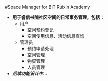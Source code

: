 <!--
 * @Description: README for Space Manager project
 * @version: 1.0
 * @Author: ZSB
 * @Date: 2019-12-11 08:32:11
 * @LastEditors: ZSB
 * @LastEditTime: 2019-12-11 08:32:54
 -->
#Space Manager for BIT Ruixin Academy
- **用于睿信书院社区空间的日常事务管理，包括：**
	- 用户
		- 空间预约登记
		- 空间使用信息、活动信息查询
	- 管理员
		- 预约申请处理
		- 空间管理
		- 物资管理
		- 人员管理
- ***后续功能设计中...***

